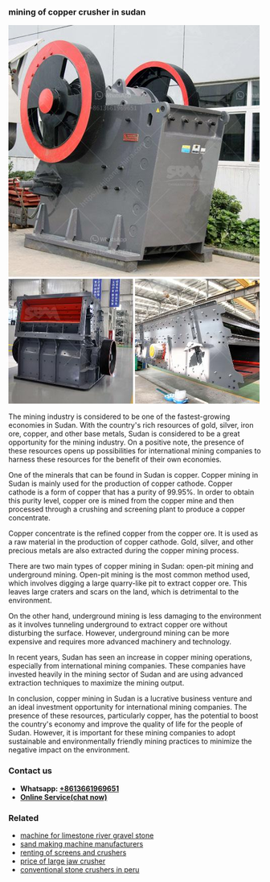 <h3>mining of copper crusher in sudan</h3><img src='1708498091.jpg' alt=''><p>The mining industry is considered to be one of the fastest-growing economies in Sudan. With the country's rich resources of gold, silver, iron ore, copper, and other base metals, Sudan is considered to be a great opportunity for the mining industry. On a positive note, the presence of these resources opens up possibilities for international mining companies to harness these resources for the benefit of their own economies.</p><p>One of the minerals that can be found in Sudan is copper. Copper mining in Sudan is mainly used for the production of copper cathode. Copper cathode is a form of copper that has a purity of 99.95%. In order to obtain this purity level, copper ore is mined from the copper mine and then processed through a crushing and screening plant to produce a copper concentrate.</p><p>Copper concentrate is the refined copper from the copper ore. It is used as a raw material in the production of copper cathode. Gold, silver, and other precious metals are also extracted during the copper mining process.</p><p>There are two main types of copper mining in Sudan: open-pit mining and underground mining. Open-pit mining is the most common method used, which involves digging a large quarry-like pit to extract copper ore. This leaves large craters and scars on the land, which is detrimental to the environment.</p><p>On the other hand, underground mining is less damaging to the environment as it involves tunneling underground to extract copper ore without disturbing the surface. However, underground mining can be more expensive and requires more advanced machinery and technology.</p><p>In recent years, Sudan has seen an increase in copper mining operations, especially from international mining companies. These companies have invested heavily in the mining sector of Sudan and are using advanced extraction techniques to maximize the mining output.</p><p>In conclusion, copper mining in Sudan is a lucrative business venture and an ideal investment opportunity for international mining companies. The presence of these resources, particularly copper, has the potential to boost the country's economy and improve the quality of life for the people of Sudan. However, it is important for these mining companies to adopt sustainable and environmentally friendly mining practices to minimize the negative impact on the environment.</p><h3>Contact us</h3><ul><li><strong>Whatsapp:&nbsp;<a href="https://wa.me/8613661969651">+8613661969651</a></strong></li><li><a href="https://swt.shibang-china.com/?git&amp;zhl&amp;mining of copper crusher in sudan"><strong>Online Service(chat now)</strong></a></li></ul><h3>Related</h3><ul><li><a href='machine for limestone river gravel stone.md'>machine for limestone river gravel stone</a></li><li><a href='sand making machine manufacturers.md'>sand making machine manufacturers</a></li><li><a href='renting of screens and crushers.md'>renting of screens and crushers</a></li><li><a href='price of large jaw crusher.md'>price of large jaw crusher</a></li><li><a href='conventional stone crushers in peru.md'>conventional stone crushers in peru</a></li></ul>